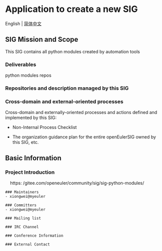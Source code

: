 
# Application to create a new SIG
English | [简体中文](./sig-template_cn.md)


## SIG Mission and Scope
This SIG contains all python modules created by automation tools

### Deliverables
python modules repos

### Repositories and description managed by this SIG


### Cross-domain and external-oriented processes

Cross-domain and externally-oriented processes and actions defined and implemented by this SIG:

- Non-Internal Process Checklist

- The organization guidance plan for the entire openEulerSIG owned by this SIG, etc.


## Basic Information

### Project Introduction
    https: /gitee.com/openeuler/community/sig/sig-python-modules/

```
### Maintainers
- xiongwei@myeuler

### Committers
- xiongwei@myeuler

### Mailing list

### IRC Channel

### Conference Information

### External Contact
```


